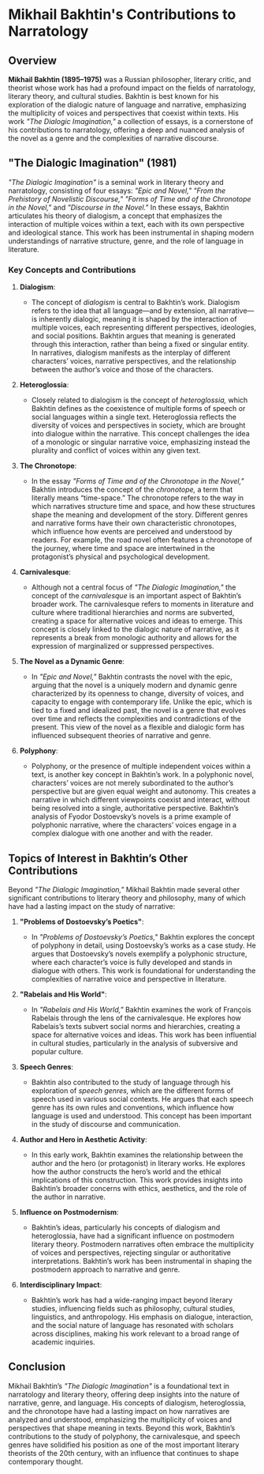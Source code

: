 # Mikhail Bakhtin's Contributions to Narratology

## Overview

**Mikhail Bakhtin (1895–1975)** was a Russian philosopher, literary critic, and theorist whose work has had a profound impact on the fields of narratology, literary theory, and cultural studies. Bakhtin is best known for his exploration of the dialogic nature of language and narrative, emphasizing the multiplicity of voices and perspectives that coexist within texts. His work *"The Dialogic Imagination,"* a collection of essays, is a cornerstone of his contributions to narratology, offering a deep and nuanced analysis of the novel as a genre and the complexities of narrative discourse.

## "The Dialogic Imagination" (1981)

*"The Dialogic Imagination"* is a seminal work in literary theory and narratology, consisting of four essays: *"Epic and Novel,"* *"From the Prehistory of Novelistic Discourse,"* *"Forms of Time and of the Chronotope in the Novel,"* and *"Discourse in the Novel."* In these essays, Bakhtin articulates his theory of dialogism, a concept that emphasizes the interaction of multiple voices within a text, each with its own perspective and ideological stance. This work has been instrumental in shaping modern understandings of narrative structure, genre, and the role of language in literature.

### Key Concepts and Contributions

1. **Dialogism**:
   - The concept of *dialogism* is central to Bakhtin’s work. Dialogism refers to the idea that all language—and by extension, all narrative—is inherently dialogic, meaning it is shaped by the interaction of multiple voices, each representing different perspectives, ideologies, and social positions. Bakhtin argues that meaning is generated through this interaction, rather than being a fixed or singular entity. In narratives, dialogism manifests as the interplay of different characters’ voices, narrative perspectives, and the relationship between the author’s voice and those of the characters.

2. **Heteroglossia**:
   - Closely related to dialogism is the concept of *heteroglossia,* which Bakhtin defines as the coexistence of multiple forms of speech or social languages within a single text. Heteroglossia reflects the diversity of voices and perspectives in society, which are brought into dialogue within the narrative. This concept challenges the idea of a monologic or singular narrative voice, emphasizing instead the plurality and conflict of voices within any given text.

3. **The Chronotope**:
   - In the essay *"Forms of Time and of the Chronotope in the Novel,"* Bakhtin introduces the concept of the *chronotope,* a term that literally means “time-space.” The chronotope refers to the way in which narratives structure time and space, and how these structures shape the meaning and development of the story. Different genres and narrative forms have their own characteristic chronotopes, which influence how events are perceived and understood by readers. For example, the road novel often features a chronotope of the journey, where time and space are intertwined in the protagonist’s physical and psychological development.

4. **Carnivalesque**:
   - Although not a central focus of *"The Dialogic Imagination,"* the concept of the *carnivalesque* is an important aspect of Bakhtin’s broader work. The carnivalesque refers to moments in literature and culture where traditional hierarchies and norms are subverted, creating a space for alternative voices and ideas to emerge. This concept is closely linked to the dialogic nature of narrative, as it represents a break from monologic authority and allows for the expression of marginalized or suppressed perspectives.

5. **The Novel as a Dynamic Genre**:
   - In *"Epic and Novel,"* Bakhtin contrasts the novel with the epic, arguing that the novel is a uniquely modern and dynamic genre characterized by its openness to change, diversity of voices, and capacity to engage with contemporary life. Unlike the epic, which is tied to a fixed and idealized past, the novel is a genre that evolves over time and reflects the complexities and contradictions of the present. This view of the novel as a flexible and dialogic form has influenced subsequent theories of narrative and genre.

6. **Polyphony**:
   - Polyphony, or the presence of multiple independent voices within a text, is another key concept in Bakhtin’s work. In a polyphonic novel, characters’ voices are not merely subordinated to the author’s perspective but are given equal weight and autonomy. This creates a narrative in which different viewpoints coexist and interact, without being resolved into a single, authoritative perspective. Bakhtin’s analysis of Fyodor Dostoevsky’s novels is a prime example of polyphonic narrative, where the characters’ voices engage in a complex dialogue with one another and with the reader.

## Topics of Interest in Bakhtin’s Other Contributions

Beyond *"The Dialogic Imagination,"* Mikhail Bakhtin made several other significant contributions to literary theory and philosophy, many of which have had a lasting impact on the study of narrative:

1. **"Problems of Dostoevsky’s Poetics"**:
   - In *"Problems of Dostoevsky’s Poetics,"* Bakhtin explores the concept of polyphony in detail, using Dostoevsky’s works as a case study. He argues that Dostoevsky’s novels exemplify a polyphonic structure, where each character’s voice is fully developed and stands in dialogue with others. This work is foundational for understanding the complexities of narrative voice and perspective in literature.

2. **"Rabelais and His World"**:
   - In *"Rabelais and His World,"* Bakhtin examines the work of François Rabelais through the lens of the carnivalesque. He explores how Rabelais’s texts subvert social norms and hierarchies, creating a space for alternative voices and ideas. This work has been influential in cultural studies, particularly in the analysis of subversive and popular culture.

3. **Speech Genres**:
   - Bakhtin also contributed to the study of language through his exploration of *speech genres,* which are the different forms of speech used in various social contexts. He argues that each speech genre has its own rules and conventions, which influence how language is used and understood. This concept has been important in the study of discourse and communication.

4. **Author and Hero in Aesthetic Activity**:
   - In this early work, Bakhtin examines the relationship between the author and the hero (or protagonist) in literary works. He explores how the author constructs the hero’s world and the ethical implications of this construction. This work provides insights into Bakhtin’s broader concerns with ethics, aesthetics, and the role of the author in narrative.

5. **Influence on Postmodernism**:
   - Bakhtin’s ideas, particularly his concepts of dialogism and heteroglossia, have had a significant influence on postmodern literary theory. Postmodern narratives often embrace the multiplicity of voices and perspectives, rejecting singular or authoritative interpretations. Bakhtin’s work has been instrumental in shaping the postmodern approach to narrative and genre.

6. **Interdisciplinary Impact**:
   - Bakhtin’s work has had a wide-ranging impact beyond literary studies, influencing fields such as philosophy, cultural studies, linguistics, and anthropology. His emphasis on dialogue, interaction, and the social nature of language has resonated with scholars across disciplines, making his work relevant to a broad range of academic inquiries.

## Conclusion

Mikhail Bakhtin’s *"The Dialogic Imagination"* is a foundational text in narratology and literary theory, offering deep insights into the nature of narrative, genre, and language. His concepts of dialogism, heteroglossia, and the chronotope have had a lasting impact on how narratives are analyzed and understood, emphasizing the multiplicity of voices and perspectives that shape meaning in texts. Beyond this work, Bakhtin’s contributions to the study of polyphony, the carnivalesque, and speech genres have solidified his position as one of the most important literary theorists of the 20th century, with an influence that continues to shape contemporary thought.
